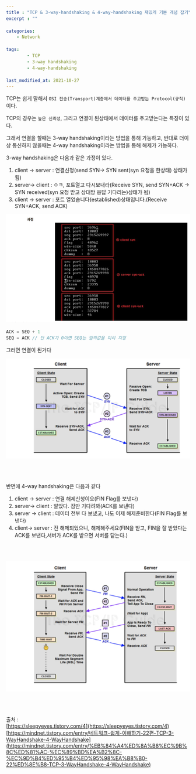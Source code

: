 ```yaml
---
title : "TCP & 3-way-handshaking & 4-way-handshaking 재밌게 기본 개념 잡기"
excerpt : ""

categories:
    - Network

tags:
        - TCP
        - 3-way handshaking
        - 4-way-handshaking 
        
last_modified_at: 2021-10-27
---
```


TCP는 쉽게 말해서 `OSI 전송(Transport)계층에서 데이터를 주고받는 Protocol(규칙)`이다.

TCP의 경우는 `높은 신뢰성`, 그리고 연결이 된상태에서 데이터를 주고받는다는 특징이 있다.

그래서 연결을 할때는 3-way handshaking이라는 방법을 통해 가능하고, 반대로 더이상 통신하지 않을때는 4-way handshaking이라는 방법을 통해 해제가 가능하다.

3-way handshaking은 다음과 같은 과정이 있다.

1. client → server : 연결신청(send SYN→ SYN sent(syn 요청을 한상태) 상태가 됨)
2. server→ client : ㅇㅋ, 포트열고 다시보내라(Receive SYN, send SYN+ACK → SYN received(syn 요청 받고 상대방 응답 기다리는)상태가 됨)
3. client → server : 포트 열었습니다(established)상태입니다.(Receive SYN+ACK, send ACK)

![handshake_image](/assets/handshakeBasic.png)

```cpp
ACK = SEQ + 1
SEQ = ACK // 단 ACK가 0이면 SEQ는 임의값을 미리 지정
```

그러면 연결이 된거다

![3_way_handshaking_image](/assets/3_way_handshaking_picture.png)

<br/><br/>


반면에 4-way handshaking은 다음과 같다

1. client → server : 연결 해제신청이요(FIN Flag를 보낸다)
2. server→ client : 알았다. 잠만 기다려봐(ACK를 보낸다)
3. server → client : 데이터 전부 다 보냈고, 나도 이제 해제준비한다(FIN Flag를 보낸다)
4. client→ server : 전 해제되었으니, 해제해주세요(FIN을 받고, FIN을 잘 받았다는 ACK를 보낸다,서버가 ACK를 받으면 서버를 닫는다.)


<br/><br/>

![4_way_handshaking_image](/assets/4_way_handshaking_picture.png)

<br/><br/>

출처 :   
[https://sleepyeyes.tistory.com/4](https://sleepyeyes.tistory.com/4)  
[https://mindnet.tistory.com/entry/네트워크-쉽게-이해하기-22편-TCP-3-WayHandshake-4-WayHandshake](https://mindnet.tistory.com/entry/%EB%84%A4%ED%8A%B8%EC%9B%8C%ED%81%AC-%EC%89%BD%EA%B2%8C-%EC%9D%B4%ED%95%B4%ED%95%98%EA%B8%B0-22%ED%8E%B8-TCP-3-WayHandshake-4-WayHandshake)